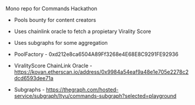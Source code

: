 Mono repo for Commands Hackathon
- Pools bounty for content creators
- Uses chainlink oracle to fetch a propietary Virality Score
- Uses subgraphs for some aggregation

- PoolFactory - 0xd212e8ca6504A89Ff3268e4E68E8C9291FE92936
- ViralityScore ChainLink Oracle - https://kovan.etherscan.io/address/0x9984a54eaf9a48e1e705e2278c2dcd6593dee71a
- Subgraphs - https://thegraph.com/hosted-service/subgraph/ltyu/commands-subgraph?selected=playground
